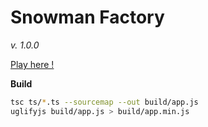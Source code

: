 Snowman Factory
===============
*v. 1.0.0*

[Play here !](http://rozaxe.github.io/winter)

**Build**

```sh
tsc ts/*.ts --sourcemap --out build/app.js
uglifyjs build/app.js > build/app.min.js
```
